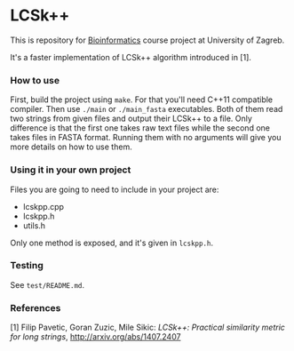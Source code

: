 # LCSk++

This is repository for [Bioinformatics](http://www.fer.unizg.hr/predmet/bio) course project at University of Zagreb.

It's a faster implementation of LCSk++ algorithm introduced in [1].

### How to use

First, build the project using `make`. For that you'll need C++11 compatible
compiler. Then use `./main` or `./main_fasta` executables. Both of them read
two strings from given files and output their LCSk++ to a file. Only difference
is that the first one takes raw text files while the second one takes files in FASTA
format. Running them with no arguments will give you more details on how to use
them.

### Using it in your own project

Files you are going to need to include in your project are:
- lcskpp.cpp
- lcskpp.h
- utils.h

Only one method is exposed, and it's given in `lcskpp.h`.

### Testing

See `test/README.md`.

### References
[1] Filip Pavetic, Goran Zuzic, Mile Sikic: _LCSk++: Practical similarity metric for long strings_, http://arxiv.org/abs/1407.2407  

